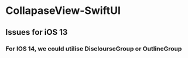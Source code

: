 # CollapaseView-SwiftUI

## Issues for iOS 13 
### For IOS 14, we could utilise DisclourseGroup or OutlineGroup
